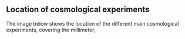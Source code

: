 ## Location of cosmological experiments
The image below shows the location of the different main cosmological experiments, covering the millimeter, 
